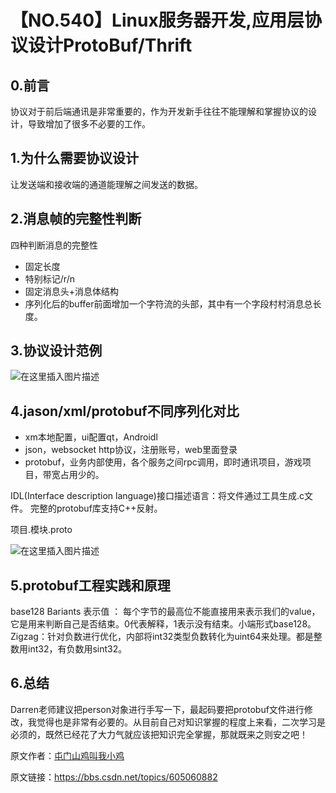 # 【NO.540】Linux服务器开发,应用层协议设计ProtoBuf/Thrift

## 0.前言

协议对于前后端通讯是非常重要的，作为开发新手往往不能理解和掌握协议的设计，导致增加了很多不必要的工作。

## 1.为什么需要协议设计

让发送端和接收端的通道能理解之间发送的数据。

## 2.消息帧的完整性判断

四种判断消息的完整性

- 固定长度
- 特别标记/r/n
- 固定消息头+消息体结构
- 序列化后的buffer前面增加一个字符流的头部，其中有一个字段村村消息总长度。

## 3.协议设计范例



![在这里插入图片描述](https://img-blog.csdnimg.cn/f85bc2f79e8a4c59b1ec54b2e33bcc15.png?x-oss-process=image/watermark,type_d3F5LXplbmhlaQ,shadow_50,text_Q1NETiBA5bGv6Zeo5bGx6bih5Y-r5oiR5bCP6bih,size_20,color_FFFFFF,t_70,g_se,x_16)



## 4.jason/xml/protobuf不同序列化对比

- xm本地配置，ui配置qt，Androidl
- json，websocket http协议，注册账号，web里面登录
- protobuf，业务内部使用，各个服务之间rpc调用，即时通讯项目，游戏项目，带宽占用少的。

IDL(Interface description language)接口描述语言：将文件通过工具生成.c文件。
完整的protobuf库支持C++反射。

项目.模块.proto



![在这里插入图片描述](https://img-blog.csdnimg.cn/08a22ca87cdf492082acf5c88a78f4c7.png?x-oss-process=image/watermark,type_d3F5LXplbmhlaQ,shadow_50,text_Q1NETiBA5bGv6Zeo5bGx6bih5Y-r5oiR5bCP6bih,size_20,color_FFFFFF,t_70,g_se,x_16)



## 5.protobuf工程实践和原理

base128 Bariants 表示值 ： 每个字节的最高位不能直接用来表示我们的value，它是用来判断自己是否结束。0代表解释，1表示没有结束。小端形式base128。
Zigzag：针对负数进行优化，内部将int32类型负数转化为uint64来处理。都是整数用int32，有负数用sint32。

## 6.总结

Darren老师建议把person对象进行手写一下，最起码要把protobuf文件进行修改，我觉得也是非常有必要的。从目前自己对知识掌握的程度上来看，二次学习是必须的，既然已经花了大力气就应该把知识完全掌握，那就既来之则安之吧！

原文作者：[屯门山鸡叫我小鸡](https://blog.csdn.net/sinat_28294665)

原文链接：https://bbs.csdn.net/topics/605060882